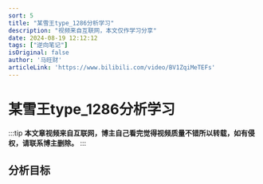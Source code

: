 ```yaml
---
sort: 5
title: "某雪王type_1286分析学习"
description: "视频来自互联网，本文仅作学习分享"
date: 2024-08-19 12:12:12
tags: ["逆向笔记"]
isOriginal: false
author: '马旺财'
articleLink: 'https://www.bilibili.com/video/BV1ZqiMeTEFs'
---
```


# 某雪王type_1286分析学习

:::tip
**本文章视频来自互联网，博主自己看完觉得视频质量不错所以转载，如有侵权，请联系博主删除。**
:::


## 分析目标

<ClientOnly><ArtPlayer url='https://cdn.homecloud.komect.com/gateway/share/oss/15b557e0d25406b90ad79d6344b00129d22b22041ce4b01e702bd4c932d1bdcba162ee11aa24078f7eb8917bd7f79395c949ee6ca3421432b70cf947b9f993ca60bc8ee8b02b8cb3a790bd9ca70cfa484b4417fabde3661660a32c10e1dc60e9a6d7d2cf5e9ff5ae10b9c5db349f58356a1b1c01881d899a00ade86f211c6a83376c7c60ec0cd3cecc09a74acafd3980de226644bebb8c614404e2351e6344e463a1dfd0dab93c0fd85154c71632e634'/></ClientOnly>
